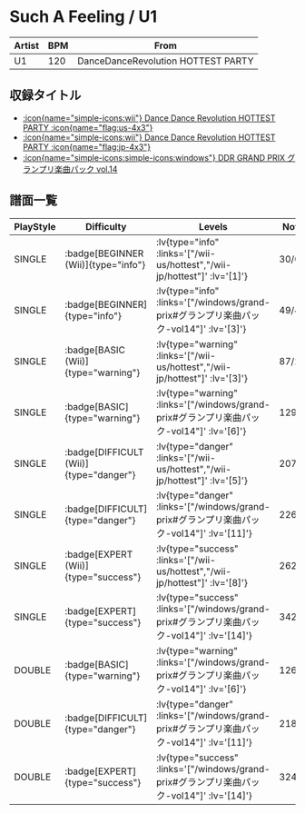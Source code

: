 # Such A Feeling / U1

|Artist|BPM|From|
|------|---|----|
|U1|120|DanceDanceRevolution HOTTEST PARTY|

## 収録タイトル

- [ :icon{name="simple-icons:wii"} Dance Dance Revolution HOTTEST PARTY :icon{name="flag:us-4x3"} ](/wii-us/hottest)
- [ :icon{name="simple-icons:wii"} Dance Dance Revolution HOTTEST PARTY :icon{name="flag:jp-4x3"} ](/wii-jp/hottest)
- [ :icon{name="simple-icons:simple-icons:windows"} DDR GRAND PRIX グランプリ楽曲パック vol.14](/windows/grand-prix#グランプリ楽曲パック-vol14)

## 譜面一覧

|PlayStyle|Difficulty|Levels|Notes|Movie|
|---------|----------|------|-----|-----|
|SINGLE| :badge[BEGINNER (Wii)]{type="info"} | :lv{type="info" :links='["/wii-us/hottest","/wii-jp/hottest"]' :lv='[1]'} |30/0||
|SINGLE| :badge[BEGINNER]{type="info"} | :lv{type="info" :links='["/windows/grand-prix#グランプリ楽曲パック-vol14"]' :lv='[3]'} |49/4||
|SINGLE| :badge[BASIC (Wii)]{type="warning"} | :lv{type="warning" :links='["/wii-us/hottest","/wii-jp/hottest"]' :lv='[3]'} |87/2||
|SINGLE| :badge[BASIC]{type="warning"} | :lv{type="warning" :links='["/windows/grand-prix#グランプリ楽曲パック-vol14"]' :lv='[6]'} |129/6||
|SINGLE| :badge[DIFFICULT (Wii)]{type="danger"} | :lv{type="danger" :links='["/wii-us/hottest","/wii-jp/hottest"]' :lv='[5]'} |207/28||
|SINGLE| :badge[DIFFICULT]{type="danger"} | :lv{type="danger" :links='["/windows/grand-prix#グランプリ楽曲パック-vol14"]' :lv='[11]'} |226/19||
|SINGLE| :badge[EXPERT (Wii)]{type="success"} | :lv{type="success" :links='["/wii-us/hottest","/wii-jp/hottest"]' :lv='[8]'} |262/20||
|SINGLE| :badge[EXPERT]{type="success"} | :lv{type="success" :links='["/windows/grand-prix#グランプリ楽曲パック-vol14"]' :lv='[14]'} |342/17||
|DOUBLE| :badge[BASIC]{type="warning"} | :lv{type="warning" :links='["/windows/grand-prix#グランプリ楽曲パック-vol14"]' :lv='[6]'} |126/2||
|DOUBLE| :badge[DIFFICULT]{type="danger"} | :lv{type="danger" :links='["/windows/grand-prix#グランプリ楽曲パック-vol14"]' :lv='[11]'} |218/12||
|DOUBLE| :badge[EXPERT]{type="success"} | :lv{type="success" :links='["/windows/grand-prix#グランプリ楽曲パック-vol14"]' :lv='[14]'} |324/20||

